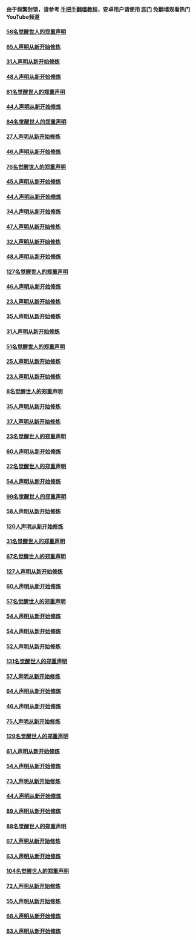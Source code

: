 #### 由于频繁封锁，请参考 [手把手翻墙教程](https://github.com/gfw-breaker/guides/wiki/)，安卓用户请使用 [网门](https://github.com/gfw-breaker/nogfw/blob/master/dl.md?t=03091400) 免翻墙观看热门YouTube频道 

#### [58名觉醒世人的郑重声明](../pages/91/421845.md?t=03091400) 

#### [85人声明从新开始修炼](../pages/91/421769.md?t=03091400) 

#### [31人声明从新开始修炼](../pages/91/421763.md?t=03091400) 

#### [48人声明从新开始修炼](../pages/91/421605.md?t=03091400) 

#### [81名觉醒世人的郑重声明](../pages/91/421656.md?t=03091400) 

#### [44人声明从新开始修炼](../pages/91/421544.md?t=03091400) 

#### [84名觉醒世人的郑重声明](../pages/91/421543.md?t=03091400) 

#### [27人声明从新开始修炼](../pages/91/421465.md?t=03091400) 

#### [46人声明从新开始修炼](../pages/91/421454.md?t=03091400) 

#### [76名觉醒世人的郑重声明](../pages/91/421453.md?t=03091400) 

#### [45人声明从新开始修炼](../pages/91/421452.md?t=03091400) 

#### [44人声明从新开始修炼](../pages/91/421422.md?t=03091400) 

#### [34人声明从新开始修炼](../pages/91/421322.md?t=03091400) 

#### [47人声明从新开始修炼](../pages/91/421264.md?t=03091400) 

#### [32人声明从新开始修炼](../pages/91/421225.md?t=03091400) 

#### [48人声明从新开始修炼](../pages/91/421202.md?t=03091400) 

#### [127名觉醒世人的郑重声明](../pages/91/421224.md?t=03091400) 

#### [46人声明从新开始修炼](../pages/91/421203.md?t=03091400) 

#### [23人声明从新开始修炼](../pages/91/421138.md?t=03091400) 

#### [35人声明从新开始修炼](../pages/91/421122.md?t=03091400) 

#### [31人声明从新开始修炼](../pages/91/421081.md?t=03091400) 

#### [51名觉醒世人的郑重声明](../pages/91/421080.md?t=03091400) 

#### [25人声明从新开始修炼](../pages/91/421020.md?t=03091400) 

#### [23人声明从新开始修炼](../pages/91/420884.md?t=03091400) 

#### [8名觉醒世人的郑重声明](../pages/91/420883.md?t=03091400) 

#### [35人声明从新开始修炼](../pages/91/420809.md?t=03091400) 

#### [37人声明从新开始修炼](../pages/91/420766.md?t=03091400) 

#### [23名觉醒世人的郑重声明](../pages/91/420765.md?t=03091400) 

#### [60人声明从新开始修炼](../pages/91/420727.md?t=03091400) 

#### [22名觉醒世人的郑重声明](../pages/91/420726.md?t=03091400) 

#### [54人声明从新开始修炼](../pages/91/420529.md?t=03091400) 

#### [99名觉醒世人的郑重声明](../pages/91/420528.md?t=03091400) 

#### [58人声明从新开始修炼](../pages/91/420198.md?t=03091400) 

#### [120人声明从新开始修炼](../pages/91/420141.md?t=03091400) 

#### [31名觉醒世人的郑重声明](../pages/91/420197.md?t=03091400) 

#### [67名觉醒世人的郑重声明](../pages/91/420140.md?t=03091400) 

#### [127人声明从新开始修炼](../pages/91/420082.md?t=03091400) 

#### [60人声明从新开始修炼](../pages/91/420081.md?t=03091400) 

#### [57名觉醒世人的郑重声明](../pages/91/420080.md?t=03091400) 

#### [54人声明从新开始修炼](../pages/91/419533.md?t=03091400) 

#### [54人声明从新开始修炼](../pages/91/419532.md?t=03091400) 

#### [52人声明从新开始修炼](../pages/91/419531.md?t=03091400) 

#### [131名觉醒世人的郑重声明](../pages/91/419530.md?t=03091400) 

#### [57人声明从新开始修炼](../pages/91/419430.md?t=03091400) 

#### [64人声明从新开始修炼](../pages/91/419429.md?t=03091400) 

#### [46人声明从新开始修炼](../pages/91/419428.md?t=03091400) 

#### [75人声明从新开始修炼](../pages/91/419427.md?t=03091400) 

#### [129名觉醒世人的郑重声明](../pages/91/419426.md?t=03091400) 

#### [61人声明从新开始修炼](../pages/91/419198.md?t=03091400) 

#### [54人声明从新开始修炼](../pages/91/419197.md?t=03091400) 

#### [73人声明从新开始修炼](../pages/91/419196.md?t=03091400) 

#### [44人声明从新开始修炼](../pages/91/419075.md?t=03091400) 

#### [89人声明从新开始修炼](../pages/91/419074.md?t=03091400) 

#### [88名觉醒世人的郑重声明](../pages/91/419195.md?t=03091400) 

#### [67人声明从新开始修炼](../pages/91/419073.md?t=03091400) 

#### [63人声明从新开始修炼](../pages/91/419072.md?t=03091400) 

#### [104名觉醒世人的郑重声明](../pages/91/419071.md?t=03091400) 

#### [72人声明从新开始修炼](../pages/91/418902.md?t=03091400) 

#### [55人声明从新开始修炼](../pages/91/418901.md?t=03091400) 

#### [68人声明从新开始修炼](../pages/91/418900.md?t=03091400) 

#### [83人声明从新开始修炼](../pages/91/418757.md?t=03091400) 

